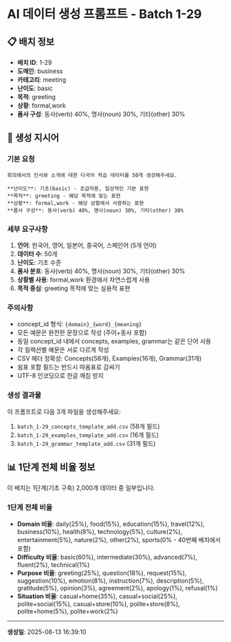 # AI 데이터 생성 프롬프트 - Batch 1-29

## 📋 배치 정보

- **배치 ID**: 1-29
- **도메인**: business
- **카테고리**: meeting
- **난이도**: basic
- **목적**: greeting
- **상황**: formal,work
- **품사 구성**: 동사(verb) 40%, 명사(noun) 30%, 기타(other) 30%

## 🎯 생성 지시어

### 기본 요청
```
회의에서의 인사와 소개에 대한 다국어 학습 데이터를 50개 생성해주세요.

**난이도**: 기초(basic) - 초급자용, 일상적인 기본 표현
**목적**: greeting - 해당 목적에 맞는 표현
**상황**: formal,work - 해당 상황에서 사용하는 표현
**품사 구성**: 동사(verb) 40%, 명사(noun) 30%, 기타(other) 30%
```

### 세부 요구사항

1. **언어**: 한국어, 영어, 일본어, 중국어, 스페인어 (5개 언어)
2. **데이터 수**: 50개
3. **난이도**: 기초 수준
4. **품사 분포**: 동사(verb) 40%, 명사(noun) 30%, 기타(other) 30%
5. **상황별 사용**: formal,work 환경에서 자연스럽게 사용
6. **목적 중심**: greeting 목적에 맞는 실용적 표현

### 주의사항

- concept_id 형식: `{domain}_{word}_{meaning}`
- 모든 예문은 완전한 문장으로 작성 (주어+동사 포함)
- 동일 concept_id 내에서 concepts, examples, grammar는 같은 단어 사용
- 각 컬렉션별 예문은 서로 다르게 작성
- CSV 헤더 정확성: Concepts(58개), Examples(16개), Grammar(31개)
- 쉼표 포함 필드는 반드시 따옴표로 감싸기
- UTF-8 인코딩으로 한글 깨짐 방지

### 생성 결과물

이 프롬프트로 다음 3개 파일을 생성해주세요:
1. `batch_1-29_concepts_template_add.csv` (58개 필드)
2. `batch_1-29_examples_template_add.csv` (16개 필드)  
3. `batch_1-29_grammar_template_add.csv` (31개 필드)


## 📊 1단계 전체 비율 정보

이 배치는 1단계(기초 구축) 2,000개 데이터 중 일부입니다.

### 1단계 전체 비율
- **Domain 비율**: daily(25%), food(15%), education(15%), travel(12%), business(10%), health(8%), technology(5%), culture(2%), entertainment(5%), nature(2%), other(2%), sports(0% - 40번째 배치에서 포함)
- **Difficulty 비율**: basic(60%), intermediate(30%), advanced(7%), fluent(2%), technical(1%)
- **Purpose 비율**: greeting(25%), question(18%), request(15%), suggestion(10%), emotion(8%), instruction(7%), description(5%), gratitude(5%), opinion(3%), agreement(2%), apology(1%), refusal(1%)
- **Situation 비율**: casual+home(35%), casual+social(25%), polite+social(15%), casual+store(10%), polite+store(8%), polite+home(5%), polite+work(2%)

---

**생성일**: 2025-08-13 16:39:10
